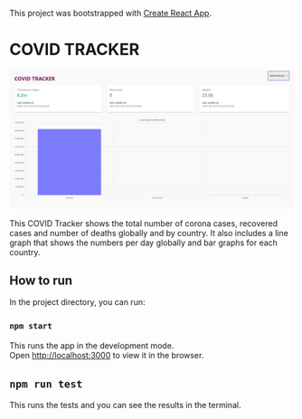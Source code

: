 This project was bootstrapped with [Create React App](https://github.com/facebook/create-react-app).

# COVID TRACKER

![alt text](./public/webapp.PNG)

This COVID Tracker shows the total number of corona cases, recovered cases and number of deaths globally and by country. It also includes a line graph that shows the numbers per day globally and bar graphs for each country.

## How to run

In the project directory, you can run:

### `npm start`

This runs the app in the development mode.\
Open [http://localhost:3000](http://localhost:3000) to view it in the browser.

## `npm run test`

This runs the tests and you can see the results in the terminal.
